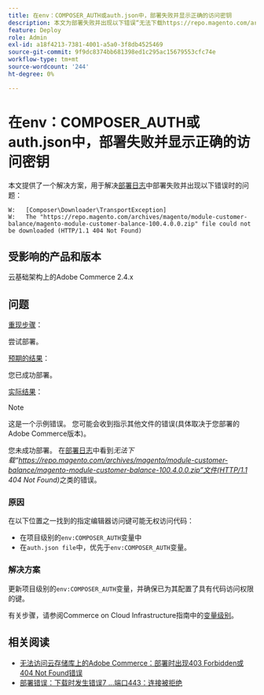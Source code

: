 ```yaml
---
title: 在env：COMPOSER_AUTH或auth.json中，部署失败并显示正确的访问密钥
description: 本文为部署失败并出现以下错误“无法下载https://repo.magento.com/archives/magento/module-customer-balance/magento-module-customer-balance-100.4.0.0.zip文件(HTTP/1.1 404 Not Found)”的问题提供了解决方案。
feature: Deploy
role: Admin
exl-id: a18f4213-7381-4001-a5a0-3f8db4525469
source-git-commit: 9f9dc8374bb681398ed1c295ac15679553cfc74e
workflow-type: tm+mt
source-wordcount: '244'
ht-degree: 0%

---
```


# 在env：COMPOSER_AUTH或auth.json中，部署失败并显示正确的访问密钥

本文提供了一个解决方案，用于解决[部署日志](/docs/commerce-cloud-service/user-guide/develop/test/log-locations#deploy-log)中部署失败并出现以下错误时的问题：

```
W:   [Composer\Downloader\TransportException]
W:   The "https://repo.magento.com/archives/magento/module-customer-balance/magento-module-customer-balance-100.4.0.0.zip" file could not be downloaded (HTTP/1.1 404 Not Found)
```

## 受影响的产品和版本

云基础架构上的Adobe Commerce 2.4.x

## 问题

<u>重现步骤</u>：

尝试部署。

<u>预期的结果</u>：

您已成功部署。

<u>实际结果</u>：

>[!NOTE]
>
>这是一个示例错误。 您可能会收到指示其他文件的错误(具体取决于您部署的Adobe Commerce版本)。

您未成功部署。 在[部署日志](/docs/commerce-cloud-service/user-guide/develop/test/log-locations#deploy-log)中看到&#x200B;*无法下载“https://repo.magento.com/archives/magento/module-customer-balance/magento-module-customer-balance-100.4.0.0.zip”文件(HTTP/1.1 404 Not Found)*&#x200B;之类的错误。

### 原因

在以下位置之一找到的指定编辑器访问键可能无权访问代码：

* 在项目级别的`env:COMPOSER_AUTH`变量中
* 在`auth.json file`中，优先于`env:COMPOSER_AUTH`变量。

### 解决方案

更新项目级别的`env:COMPOSER_AUTH`变量，并确保已为其配置了具有代码访问权限的键。

有关步骤，请参阅Commerce on Cloud Infrastructure指南中的[变量级别](https://experienceleague.adobe.com/en/docs/commerce-cloud-service/user-guide/configure/env/variable-levels)。

## 相关阅读

* [无法访问云存储库上的Adobe Commerce：部署时出现403 Forbidden或404 Not Found错误](/docs/commerce-knowledge-base/kb/troubleshooting/deployment/magento-commerce-cloud-repo-could-not-be-accessed-403-forbidden-or-404-not-found-error-when-deploying.html)
* [部署错误：下载时发生错误7 ...端口443：连接被拒绝](/help/troubleshooting/deployment/deployment-error-downloading-connection-refused-adobe-commerce.md)
